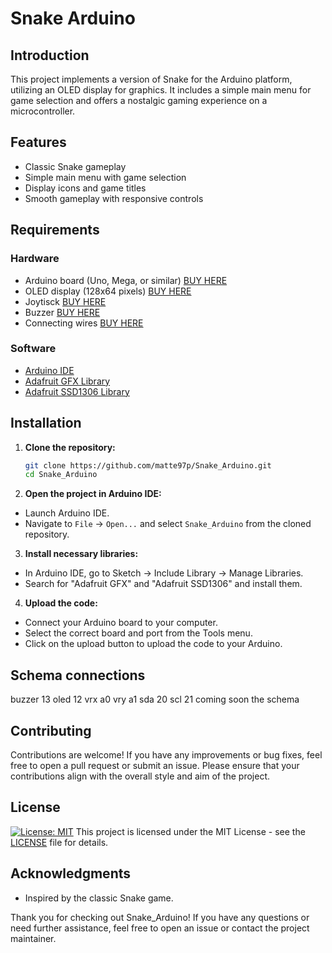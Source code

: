 # Snake Arduino

## Introduction
This project implements a version of Snake for the Arduino platform, utilizing an OLED display for graphics. It includes a simple main menu for game selection and offers a nostalgic gaming experience on a microcontroller.

## Features
- Classic Snake gameplay
- Simple main menu with game selection
- Display icons and game titles
- Smooth gameplay with responsive controls

## Requirements
### Hardware
- Arduino board (Uno, Mega, or similar) [BUY HERE](https://www.amazon.it/Elegoo-ATmega2560-ATMEGA16U2-Compatibile-Arduino/dp/B071W7WP35/ref=asc_df_B071W7WP35/?tag=googshopit-21&linkCode=df0&hvadid=700813659502&hvpos=&hvnetw=g&hvrand=1402956313917872359&hvpone=&hvptwo=&hvqmt=&hvdev=c&hvdvcmdl=&hvlocint=&hvlocphy=1008782&hvtargid=pla-349310031264&psc=1&mcid=c60252f1df633f8cafbeab5795ab3c5c&gad_source=1)
- OLED display (128x64 pixels) [BUY HERE](https://www.amazon.it/dp/B078J78R45/ref=sspa_dk_detail_2?pd_rd_i=B078J78R45&pd_rd_w=5wNUR&content-id=amzn1.sym.10c44ba0-99a9-46d2-be7c-ad851b65838d&pf_rd_p=10c44ba0-99a9-46d2-be7c-ad851b65838d&pf_rd_r=P9WM066EMKMMMB1BPJJ1&pd_rd_wg=HmjmV&pd_rd_r=1f808f12-ca05-4b66-a88b-d1aa4ce0c32e&s=electronics&sp_csd=d2lkZ2V0TmFtZT1zcF9kZXRhaWw&th=1)
- Joytisck [BUY HERE](https://www.amazon.it/dp/B06WRRKS9G?psc=1&ref=ppx_yo2ov_dt_b_product_details)
- Buzzer [BUY HERE](https://www.amazon.it/dp/B07ZTR24HX?ref=ppx_yo2ov_dt_b_product_details&th=1)
- Connecting wires [BUY HERE](https://www.amazon.it/dp/B0BRMKX5RT?ref=ppx_yo2ov_dt_b_product_details&th=1)

### Software
- [Arduino IDE](https://www.arduino.cc/en/software)
- [Adafruit GFX Library](https://github.com/adafruit/Adafruit-GFX-Library)
- [Adafruit SSD1306 Library](https://github.com/adafruit/Adafruit_SSD1306)

## Installation
1. **Clone the repository:**
   ```sh
   git clone https://github.com/matte97p/Snake_Arduino.git
   cd Snake_Arduino
   ```

2. **Open the project in Arduino IDE:**
- Launch Arduino IDE.
- Navigate to `File` -> `Open...` and select `Snake_Arduino` from the cloned repository.

3. **Install necessary libraries:**
- In Arduino IDE, go to Sketch -> Include Library -> Manage Libraries.
- Search for "Adafruit GFX" and "Adafruit SSD1306" and install them.

4. **Upload the code:**
- Connect your Arduino board to your computer.
- Select the correct board and port from the Tools menu.
- Click on the upload button to upload the code to your Arduino.

## Schema connections
buzzer 13
oled 12
vrx a0
vry a1
sda 20
scl 21
coming soon the schema

## Contributing
Contributions are welcome! If you have any improvements or bug fixes, feel free to open a pull request or submit an issue. Please ensure that your contributions align with the overall style and aim of the project.

## License
[![License: MIT](https://img.shields.io/badge/License-MIT-yellow.svg)](https://opensource.org/licenses/MIT)
This project is licensed under the MIT License - see the [LICENSE](license.md) file for details.

## Acknowledgments
- Inspired by the classic Snake game.

Thank you for checking out Snake_Arduino! If you have any questions or need further assistance, feel free to open an issue or contact the project maintainer.
